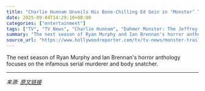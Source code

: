 ```yaml
---
title: "Charlie Hunnam Unveils His Bone-Chilling Ed Gein in ‘Monster’ Teaser Trailer"
date: 2025-09-04T14:29:10+08:00
categories: ["entertainment"]
tags: ["TV", "TV News", "Charlie Hunnam", "Dahmer Monster: The Jeffrey Dahmer Story", "Ian Brennan", "Lyle Menendez", "Monster (Netflix)", "Monster: The Ed Gein Story", "Ryan Murphy"]
summary: "The next season of Ryan Murphy and Ian Brennan's horror anthology focuses on the infamous serial murderer and body snatcher."
source_url: "https://www.hollywoodreporter.com/tv/tv-news/monster-trailer-charlie-hunnam-ed-gein-1236361189/"
---
```


The next season of Ryan Murphy and Ian Brennan's horror anthology focuses on the infamous serial murderer and body snatcher.

---

*来源: [原文链接](https://www.hollywoodreporter.com/tv/tv-news/monster-trailer-charlie-hunnam-ed-gein-1236361189/)*
